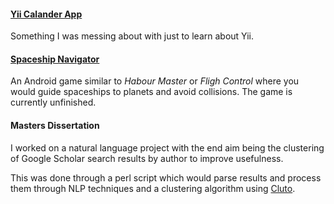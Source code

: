 #### [Yii Calander App](https://github.com/lewisp6/Calendar)
Something I was messing about with just to learn about Yii.

#### [Spaceship Navigator](https://github.com/lewisp6/spaceship-navigator)
An Android game similar to *Habour Master* or *Fligh Control* where you would guide spaceships to planets and avoid collisions. The game is currently unfinished.

#### Masters Dissertation
I worked on a natural language project with the end aim being the clustering of Google Scholar search results by author to improve usefulness.

This was done through a perl script which would parse results and process them through NLP techniques and a clustering algorithm using [Cluto](http://glaros.dtc.umn.edu/gkhome/views/cluto).

